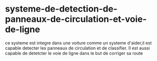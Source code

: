 # systeme-de-detection-de-panneaux-de-circulation-et-voie-de-ligne
ce systeme est integre dans une voiture comme un systeme d'aider,il est capable detecter les panneaux de circulation et de classifier. Il est aussi capable de detetcter le voie de ligne dans le but de corriger sa route
